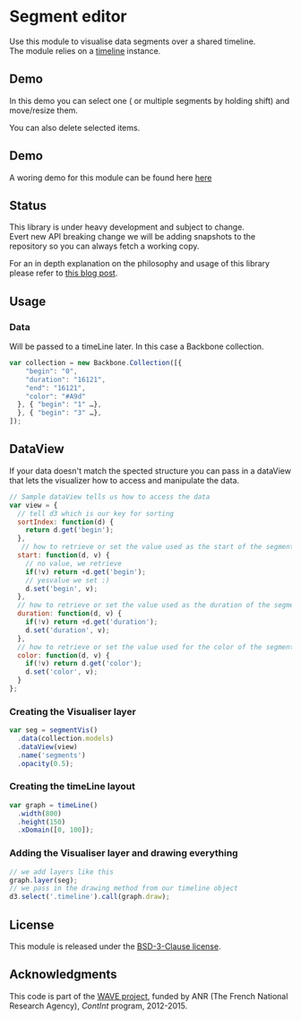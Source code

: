 # Segment editor

Use this module to visualise data segments over a shared timeline.  
The module relies on a [timeline](https://github.com/Ircam-RnD/timeLine) instance.

<div class="only-demo" style="visibillity:hidden">
  <link rel="stylesheet" href="//rawgit.com/ircam-rnd/segment-edit/master/segment-edit.css">
  <h2>Demo</h2>
  <p>In this demo you can select one ( or multiple segments by holding shift) and move/resize them.</p>
  <p>You can also <span class="keep-selection" name="delete">delete selected items</span>.</p>
</div>

<div class="only-readme">
<h2>Demo</h2>
<p>A woring demo for this module can be found here <a href="https://ircam-rnd.github.io/segment-edit/">here</a></p>
</div>

<div class="timeline"></div>

## Status

This library is under heavy development and subject to change.  
Evert new API breaking change we will be adding snapshots to the repository so you can always fetch a working copy.

For an in depth  explanation on the philosophy and usage of this library please refer to [this blog post](http://wave.ircam.fr/publications/visual-tools/).

## Usage

### Data
Will be passed to a timeLine later. In this case a Backbone collection.

```js
var collection = new Backbone.Collection([{
    "begin": "0",
    "duration": "16121",
    "end": "16121",
    "color": "#A9d"
  }, { "begin": "1" …},
  }, { "begin": "3" …},
]);
```

## DataView
If your data doesn't match the spected structure you can pass in a dataView that lets the visualizer how to access and manipulate the data.

```js
// Sample dataView tells us how to access the data
var view = {
  // tell d3 which is our key for sorting
  sortIndex: function(d) {
    return d.get('begin');
  },
   // how to retrieve or set the value used as the start of the segment
  start: function(d, v) {
    // no value, we retrieve
    if(!v) return +d.get('begin');
    // yesvalue we set :)
    d.set('begin', v);
  },
  // how to retrieve or set the value used as the duration of the segment
  duration: function(d, v) {
    if(!v) return +d.get('duration');
    d.set('duration', v);
  },
  // how to retrieve or set the value used for the color of the segment
  color: function(d, v) {
    if(!v) return d.get('color');
    d.set('color', v);
  }
};
```

### Creating the Visualiser layer
```js
var seg = segmentVis()
  .data(collection.models)
  .dataView(view)
  .name('segments')  
  .opacity(0.5);
```

### Creating the timeLine layout
```js
var graph = timeLine()
  .width(800)
  .height(150)
  .xDomain([0, 100]);

```

### Adding the Visualiser layer and drawing everything

```js
// we add layers like this
graph.layer(seg);
// we pass in the drawing method from our timeline object
d3.select('.timeline').call(graph.draw);

```

<div class="only-readme">
<h2>License</h2>
<p>This module is released under the <a href="http://opensource.org/licenses/BSD-3-Clause">BSD-3-Clause license</a>.</p>

<h2>Acknowledgments</h2>
<p>This code is part of the <a href="http://wave.ircam.fr">WAVE project</a>, funded by ANR (The French National Research Agency), <em>ContInt</em> program, 2012-2015.</p>
</div>

<script src="//cdnjs.cloudflare.com/ajax/libs/d3/3.4.8/d3.min.js"></script>
<script src="//cdnjs.cloudflare.com/ajax/libs/underscore.js/1.6.0/underscore-min.js"></script>
<script src="//rawgit.com/ircam-rnd/segment-edit/master/segment-edit.min.js"></script>
<script src="//rawgit.com/ircam-rnd/timeLine/master/timeLine.min.js"></script>
<script>
  var data = [{
                  "start": 0,
                  "id": 'segment-' + 0,
                  "duration": 4,
                  "color": "#414FBA"
                }, {
                  "start": 5,
                  "id": 'segment-' + 5,
                  "duration": 7,
                  "color": "#2A2E68"
                }, {
                  "start": 18,
                  "id": 'segment-' + 18,
                  "duration": 9,
                  "color": "#5A281E"
                }, {
                  "start": 30,
                  "id": 'segment-' + 30,
                  "duration": 7,
                  "color": "#BE7C7A"
                }, {
                  "start": 16,
                  "id": 'segment-' + 16,
                  "duration": 6,
                  "color": "#BE7C7A"
                }, {
                  "start": 8,
                  "id": 'segment-' + 8,
                  "duration": 3,
                  "color": "#2A2E68"
                }, {
                  "start": 1,
                  "id": 'segment-' + 1,
                  "duration": 4,
                  "color": "#C52599"
                }, {
                  "start": 63,
                  "id": 'segment-' + 63,
                  "duration": 9,
                  "color": "#CA56F4"
                }, {
                  "start": 90,
                  "id": 'segment-' + 90,
                  "duration": 9,
                  "color": "#5A281E"
                }, {
                  "start": 20,
                  "id": 'segment-' + 20,
                  "duration": 6,
                  "color": "#CA56F4"
                }];

  document.addEventListener('DOMContentLoaded', function() {
    
    document.querySelector('.only-demo').style.visibility = 'inherit';
    
    // Timeline
    // --------
    var graph = timeLine()
      .width(750)
      .height(150)
      .xDomain([0, 100]);

    // segments layer
    // --------------
    var seg = segmentEdit()
      .data(data)
      .name('segments')
      .opacity(0.5);

    graph.layer(seg);
    d3.select('.timeline').call(graph.draw);

    document.querySelector('.keep-selection').addEventListener('click', function(){
        var selected = d3.selectAll('.layout .selected');
        var ids = _.pluck(selected.data(), 'id');
        data = _.reject(data, function(d){ return ids.indexOf(d.id) != -1; });
        
        seg.data(data);
        seg.update();
      });


    });
</script>